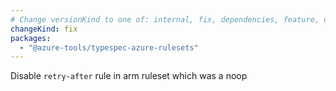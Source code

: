 ```yaml
---
# Change versionKind to one of: internal, fix, dependencies, feature, deprecation, breaking
changeKind: fix
packages:
  - "@azure-tools/typespec-azure-rulesets"
---
```


Disable `retry-after` rule in arm ruleset which was a noop
